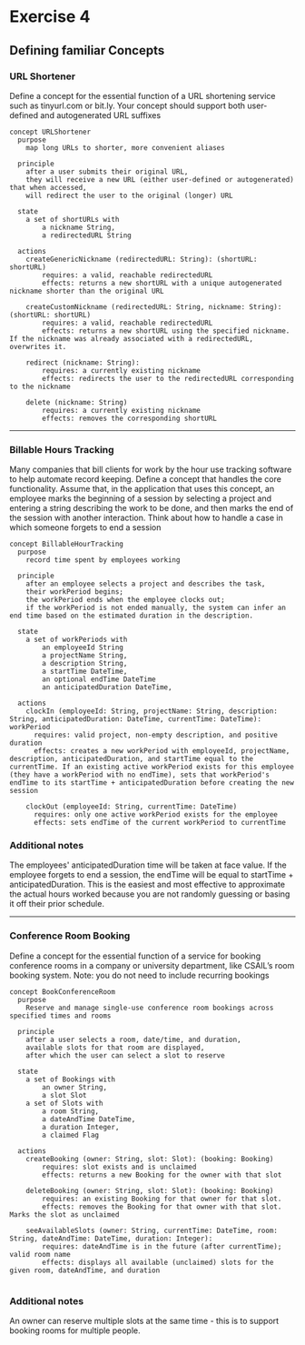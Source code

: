 # Exercise 4

## Defining familiar Concepts

### URL Shortener

Define a concept for the essential function of a URL shortening service such as tinyurl.com or bit.ly. Your concept should support both user-defined and autogenerated URL suffixes

```
concept URLShortener
  purpose
    map long URLs to shorter, more convenient aliases

  principle
    after a user submits their original URL,
    they will receive a new URL (either user-defined or autogenerated) that when accessed,
    will redirect the user to the original (longer) URL

  state
    a set of shortURLs with
        a nickname String,
        a redirectedURL String

  actions
    createGenericNickname (redirectedURL: String): (shortURL: shortURL)
        requires: a valid, reachable redirectedURL
        effects: returns a new shortURL with a unique autogenerated nickname shorter than the original URL

    createCustomNickname (redirectedURL: String, nickname: String): (shortURL: shortURL)
        requires: a valid, reachable redirectedURL
        effects: returns a new shortURL using the specified nickname. If the nickname was already associated with a redirectedURL, overwrites it.

    redirect (nickname: String):
        requires: a currently existing nickname
        effects: redirects the user to the redirectedURL corresponding to the nickname

    delete (nickname: String)
        requires: a currently existing nickname
        effects: removes the corresponding shortURL
```

---

### Billable Hours Tracking

Many companies that bill clients for work by the hour use tracking software to help automate record keeping. Define a concept that handles the core functionality. Assume that, in the application that uses this concept, an employee marks the beginning of a session by selecting a project and entering a string describing the work to be done, and then marks the end of the session with another interaction. Think about how to handle a case in which someone forgets to end a session

```
concept BillableHourTracking
  purpose
    record time spent by employees working

  principle
    after an employee selects a project and describes the task,
    their workPeriod begins;
    the workPeriod ends when the employee clocks out;
    if the workPeriod is not ended manually, the system can infer an end time based on the estimated duration in the description.

  state
    a set of workPeriods with
        an employeeId String
        a projectName String,
        a description String,
        a startTime DateTime,
        an optional endTime DateTime
        an anticipatedDuration DateTime,

  actions
    clockIn (employeeId: String, projectName: String, description: String, anticipatedDuration: DateTime, currentTime: DateTime): workPeriod
      requires: valid project, non-empty description, and positive duration
      effects: creates a new workPeriod with employeeId, projectName, description, anticipatedDuration, and startTime equal to the currentTime. If an existing active workPeriod exists for this employee (they have a workPeriod with no endTime), sets that workPeriod's endTime to its startTime + anticipatedDuration before creating the new session

    clockOut (employeeId: String, currentTime: DateTime)
      requires: only one active workPeriod exists for the employee
      effects: sets endTime of the current workPeriod to currentTime
```

### Additional notes

The employees' anticipatedDuration time will be taken at face value. If the employee forgets to end a session, the endTime will be equal to startTime + anticipatedDuration. This is the easiest and most effective to approximate the actual hours worked because you are not randomly guessing or basing it off their prior schedule.

---

### Conference Room Booking

Define a concept for the essential function of a service for booking conference rooms in a company or university department, like CSAIL’s room booking system. Note: you do not need to include recurring bookings

```
concept BookConferenceRoom
  purpose
    Reserve and manage single-use conference room bookings across specified times and rooms

  principle
    after a user selects a room, date/time, and duration,
    available slots for that room are displayed,
    after which the user can select a slot to reserve

  state
    a set of Bookings with
        an owner String,
        a slot Slot
    a set of Slots with
        a room String,
        a dateAndTime DateTime,
        a duration Integer,
        a claimed Flag

  actions
    createBooking (owner: String, slot: Slot): (booking: Booking)
        requires: slot exists and is unclaimed
        effects: returns a new Booking for the owner with that slot

    deleteBooking (owner: String, slot: Slot): (booking: Booking)
        requires: an existing Booking for that owner for that slot.
        effects: removes the Booking for that owner with that slot. Marks the slot as unclaimed

    seeAvailableSlots (owner: String, currentTime: DateTime, room: String, dateAndTime: DateTime, duration: Integer):
        requires: dateAndTime is in the future (after currentTime); valid room name
        effects: displays all available (unclaimed) slots for the given room, dateAndTime, and duration


```

### Additional notes

An owner can reserve multiple slots at the same time - this is to support booking rooms for multiple people.
